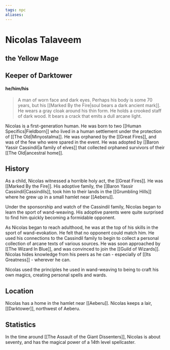 ```yaml
---
tags: npc
aliases:
---
```

# Nicolas Talaveem
## the Yellow Mage
## Keeper of Darktower
#### he/him/his

> A man of worn face and dark eyes. Perhaps his body is some 70 years, but his [[Marked By the Fire|soul bears a dark ancient mark]]. He wears a gray cloak around his thin form. He holds a crooked staff of dark wood. It bears a crack that emits a dull arcane light.

Nicolas is a first-generation human. He was born to two [[Human Specifics|Fieldborn]] who lived in a human settlement under the protection of [[The Old|Minyostalma]]. He was orphaned by the [[Great Fires]], and was of the few who were spared in the event. He was adopted by [[Baron Yassir Cassindil|a family of elves]] that collected orphaned survivors of their [[The Old|ancestral home]].

## History
As a child, Nicolas witnessed a horrible holy act, the [[Great Fires]]. He was [[Marked By the Fire]]. His adoptive family, the [[Baron Yassir Cassindil|Cassindils]], took him to their lands in the [[Grumbling Hills]] where he grew up in a small hamlet near [[Aeberu]].

Under the sponsorship and watch of the Cassindil family, Nicolas began to learn the sport of wand-weaving. His adoptive parents were quite surprised to find him quickly becoming a formidable opponent. 

As Nicolas began to reach adulthood, he was at the top of his skills in the sport of wand-evokation. He felt that no opponent could match him. He used his connections to the Cassindil family to begin to collect a personal collection of arcane texts of various sources. He was soon approached by [[The Wizard In Blue]], and was convinced to join the [[Guild of Wizards]]. Nicolas hides knowledge from his peers as he can - especially of [[Its Greatness]] - wherever he can.

Nicolas used the principles he used in wand-weaving to being to craft his own magics, creating personal spells and wards. 

## Location
Nicolas has a home in the hamlet near [[Aeberu]].
Nicolas keeps a lair, [[Darktower]], northwest of Aeberu.

## Statistics
In the time around [[The Assault of the Giant Dissenters]], Nicolas is about seventy, and has the magical power of a 14th level spellcaster.